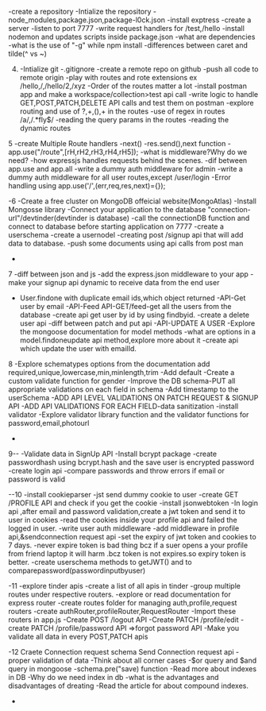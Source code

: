 -create a repository
-Intialize the repository
-node_modules,package.json,package-l0ck.json
-install exptress
-create a server
-listen to port 7777
-write request handlers for /test,/hello
-install nodemon and updates scripts inside package.json
-what are dependencies
-what is the use of "-g" while npm install
-differences between caret and tilde(^ vs ~)

4.  -Intialize git
    -.gitignore
    -create a remote repo on github
    -push all code to remote origin
    -play with routes and rote extensions ex /hello,/,/hello/2,/xyz
    -Order of the routes matter a lot
    -install postman app and make a workspace/collection>test api call
    -write logic to handle GET,POST,PATCH,DELETE API calls and test them on postman
    -explore routing and use of ?,+,(),+ in the routes
    -use of regex in routes /a/,/.\*fly$/
    -reading the query params in the routes
    -reading the dynamic routes

5
-create Multiple Route handlers
-next()
-res.send(),next function
-app.use("/route",[rH,rH2,rH3,rH4,rH5]);
-what is middleware?Why do we need?
-how expressjs handles requests behind the scenes.
-dif between app.use and app.all
-write a dummy auth middleware for admin
-write a dummy auth middleware for all user routes,except /user/login
-Error handling using app.use('/',(err,req,res,next)={});

-6
-Create a free cluster on MongoDB offeicial website(MongoAtlas)
-Install Mongosse library
-Connect your application to the database "connection-url"/devtinder(devtinder is database)
-call the connectionDB function and connect to database before starting application on 7777
-create a userschema
-create a usernodel
-creating post /signup api that will add data to database.
-push some documents using api calls from post man

-

7
-diff between json and js
-add the express.json middleware to your app
-make your signup api dynamic to receive data from the end user

- User.findone with duplicate email ids,which object returned
  -API-Get user by email
  -API-Feed API-GET/feed-get all the users from the database
  -create api get user by id by using findbyid.
  -create a delete user api
  -diff between patch and put api
  -API-UPDATE A USER
  -Explore the mongoose documentation for model methods
  -what are options in a model.findoneupdate api method,explore more about it
  -create api which update the user with emailId.

8
-Explore schematypes options from the documentation
add required,unique,lowercase,min,minlength,trim
-Add default
-Create a custom validate function for gender
-Improve the DB schema-PUT all appropriate validations on each field in schema
-Add timestamp to the userSchema
-ADD API LEVEL VALIDATIONS ON PATCH REQUEST & SIGNUP API
-ADD API VALIDATIONS FOR EACH FIELD-data sanitization
-install validator
-Explore validator library function and the validator functions for password,email,photourl

-

9--
-Validate data in SignUp API
-Install bcrypt package
-create passwordhash using bcrypt.hash and the save user is encrypted password
-create login api
-compare passwords and throw errors if email or password is valid

--10
-install cookieparser
-jst send dummy cookie to user
-create GET /PROFILE API and check if you get the cookie
-install jsonwebtoken
-In login api ,after email and password validation,create a jwt token and send it to user in cookies
-read the cookies inside your profile api and failed the logged in user.
-write user auth middleware
-add middleware in profile api,&sendconnection request api
-set the expiry of jwt token and cookies to 7 days.
-never expire token is bad thing bcz if a suer opens a your profile from friend laptop it will harm .bcz token is not expires.so expiry token is better.
-create userschema methods to getJWT() and to comparepassword(passwordinputbyuser)

-11
-explore tinder apis
-create a list of all apis in tinder
-group multiple routes under respective routers.
-explore or read documentation for express router
-create routes folder for managing auth,profile,request routers
-create authRouter,profileRouter,RequestRouter
-Import these routers in app.js
-Create POST /logout API
-Create PATCH /profile/edit
-create PATCH /profile/password API =>forgot password API
-Make you validate all data in every POST,PATCH apis

-12
Craete Connection request schema
Send Connection request api
-proper validation of data
-Think about all corner cases
-$or query and $and query in mongoose
-schema.pre("save) function
-Read more about indexes in DB
-Why do we need index in db
-what is the advantages and disadvantages of dreating
-Read the article for about compound indexes.

-

